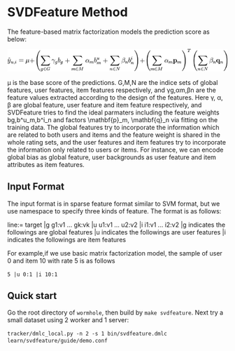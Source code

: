 # SVDFeature Method

The feature-based matrix factorization models the prediction score as below:

![obj](guide/model.png)

μ is the base score of the predictions. G,M,N are the indice sets of global features, user features, item features respectively, and γg,αm,βn are the feature values extracted according to the design of the features. Here γ, α, β are global feature, user feature and item feature respectively, and SVDFeature tries to find the ideal parmaters including the feature weights bg,b^u_m,b^i_n and factors \mathbf{p}_m, \mathbf{q}_n via fitting on the training data. The global features try to incorporate the information which are related to both users and items and the feature weight is shared in the whole rating sets, and the user features and item features try to incorporate the information only related to users or items. For instance, we can encode global bias as global feature, user backgrounds as user feature and item attributes as item features.

## Input Format

The input format is in sparse feature format similar to SVM format, but we use namespace to specify three kinds of feature. The format is as follows: 

line:= target |g g1:v1 ... gk:vk  |u u1:v1 ... u2:v2 |i i1:v1 ... i2:v2
|g indicates the followings are global features
|u indicates the followings are user features
|i indicates the followings are item features

For example,if we use basic matrix factorization model, the sample of user 0 and item 10 with rate 5 is as follows
```
5 |u 0:1 |i 10:1
```

## Quick start

Go the root directory of `wormhole`, then build by `make svdfeature`. Next try
a small dataset using 2 worker and 1 server:

```
tracker/dmlc_local.py -n 2 -s 1 bin/svdfeature.dmlc learn/svdfeature/guide/demo.conf
```

